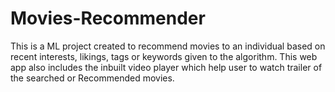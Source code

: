 # Movies-Recommender
This is a ML project created to recommend movies to an individual based on recent interests, likings, tags or keywords given to the algorithm. This web app also includes the inbuilt video player which help user to watch trailer of the searched or Recommended movies. 
